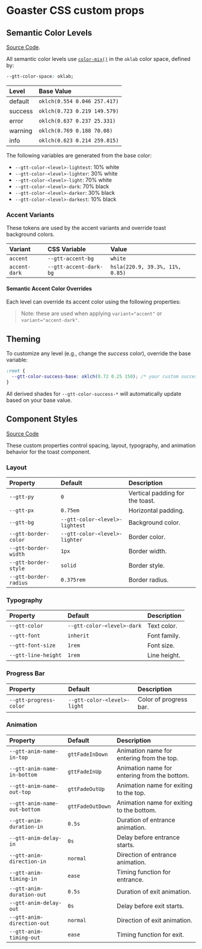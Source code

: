 # Goaster CSS custom props

## Semantic Color Levels

[Source Code](../assets/css/colors.css).

All semantic color levels use [`color-mix()`](<https://developer.mozilla.org/en-US/docs/Web/CSS/color-mix()>) in the `oklab` color space, defined by:

```css
--gtt-color-space: oklab;
```

| Level   | Base Value                   |
| :------ | :--------------------------- |
| default | `oklch(0.554 0.046 257.417)` |
| success | `oklch(0.723 0.219 149.579)` |
| error   | `oklch(0.637 0.237 25.331)`  |
| warning | `oklch(0.769 0.188 70.08)`   |
| info    | `oklch(0.623 0.214 259.815)` |

The following variables are generated from the base color:

- `--gtt-color-<level>-lightest`: 10% white
- `--gtt-color-<level>-lighter`: 30% white
- `--gtt-color-<level>-light`: 70% white
- `--gtt-color-<level>-dark`: 70% black
- `--gtt-color-<level>-darker`: 30% black
- `--gtt-color-<level>-darkest`: 10% black

### Accent Variants

These tokens are used by the accent variants and override toast background colors.

| Variant       | CSS Variable           | Value                           |
| :------------ | :--------------------- | :------------------------------ |
| `accent`      | `--gtt-accent-bg`      | `white`                         |
| `accent-dark` | `--gtt-accent-dark-bg` | `hsla(220.9, 39.3%, 11%, 0.85)` |

#### Semantic Accent Color Overrides

Each level can override its accent color using the following properties:

> Note: these are used when applying `variant="accent"` or `variant="accent-dark"`.

## Theming

To customize any level (e.g., change the _success_ color), override the base variable:

```css
:root {
  --gtt-color-success-base: oklch(0.72 0.25 150); /* your custom success color */
}
```

All derived shades for `--gtt-color-success-*` will automatically update based on your base value.

## Component Styles

[Source Code](../assets/css/styles.css)

These custom properties control spacing, layout, typography, and animation behavior for the toast component.

### Layout

| Property              | Default                        | Description                     |
| :-------------------- | :----------------------------- | :------------------------------ |
| `--gtt-py`            | `0`                            | Vertical padding for the toast. |
| `--gtt-px`            | `0.75em`                       | Horizontal padding.             |
| `--gtt-bg`            | `--gtt-color-<level>-lightest` | Background color.               |
| `--gtt-border-color`  | `--gtt-color-<level>-lighter`  | Border color.                   |
| `--gtt-border-width`  | `1px`                          | Border width.                   |
| `--gtt-border-style`  | `solid`                        | Border style.                   |
| `--gtt-border-radius` | `0.375rem`                     | Border radius.                  |

### Typography

| Property            | Default                    | Description  |
| :------------------ | :------------------------- | :----------- |
| `--gtt-color`       | `--gtt-color-<level>-dark` | Text color.  |
| `--gtt-font`        | `inherit`                  | Font family. |
| `--gtt-font-size`   | `1rem`                     | Font size.   |
| `--gtt-line-height` | `1rem`                     | Line height. |

### Progress Bar

| Property               | Default                     | Description            |
| :--------------------- | :-------------------------- | :--------------------- |
| `--gtt-progress-color` | `--gtt-color-<level>-light` | Color of progress bar. |

### Animation

| Property                     | Default          | Description                                  |
| :--------------------------- | :--------------- | :------------------------------------------- |
| `--gtt-anim-name-in-top`     | `gttFadeInDown`  | Animation name for entering from the top.    |
| `--gtt-anim-name-in-bottom`  | `gttFadeInUp`    | Animation name for entering from the bottom. |
| `--gtt-anim-name-out-top`    | `gttFadeOutUp`   | Animation name for exiting to the top.       |
| `--gtt-anim-name-out-bottom` | `gttFadeOutDown` | Animation name for exiting to the bottom.    |
| `--gtt-anim-duration-in`     | `0.5s`           | Duration of entrance animation.              |
| `--gtt-anim-delay-in`        | `0s`             | Delay before entrance starts.                |
| `--gtt-anim-direction-in`    | `normal`         | Direction of entrance animation.             |
| `--gtt-anim-timing-in`       | `ease`           | Timing function for entrance.                |
| `--gtt-anim-duration-out`    | `0.5s`           | Duration of exit animation.                  |
| `--gtt-anim-delay-out`       | `0s`             | Delay before exit starts.                    |
| `--gtt-anim-direction-out`   | `normal`         | Direction of exit animation.                 |
| `--gtt-anim-timing-out`      | `ease`           | Timing function for exit.                    |
